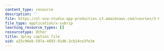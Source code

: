 ```yaml
---
content_type: resource
description: ''
file: https://ol-ocw-studio-app-production.s3.amazonaws.com/courses/3-021j-introduction-to-modeling-and-simulation-spring-2012/a25c96eb597a469391d62cb14ce3fe3e_HkoxlFUerR0.srt
file_type: application/x-subrip
learning_resource_types: []
resourcetype: Other
title: 3play caption file
uid: a25c96eb-597a-4693-91d6-2cb14ce3fe3e
---
```

